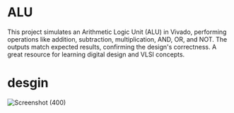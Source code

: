 # ALU
This project simulates an Arithmetic Logic Unit (ALU) in Vivado, performing operations like addition, subtraction, multiplication, AND, OR, and NOT. The outputs match expected results, confirming the design's correctness. A great resource for learning digital design and VLSI concepts.

# desgin
![Screenshot (400)](https://github.com/user-attachments/assets/38cc1a6f-4133-499a-8d1a-e9ca2cfa54fb)
